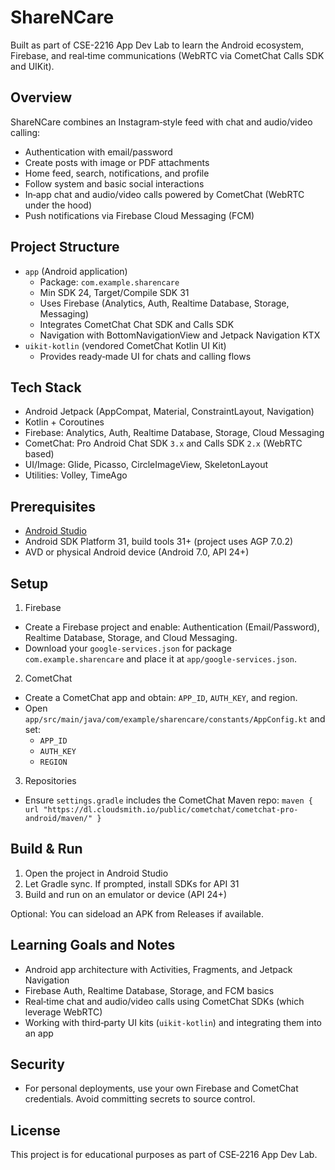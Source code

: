 # ShareNCare

Built as part of CSE-2216 App Dev Lab to learn the Android ecosystem, Firebase, and real‑time communications (WebRTC via CometChat Calls SDK and UIKit).

## Overview

ShareNCare combines an Instagram‑style feed with chat and audio/video calling:
- Authentication with email/password
- Create posts with image or PDF attachments
- Home feed, search, notifications, and profile
- Follow system and basic social interactions
- In‑app chat and audio/video calls powered by CometChat (WebRTC under the hood)
- Push notifications via Firebase Cloud Messaging (FCM)

## Project Structure

- `app` (Android application)
  - Package: `com.example.sharencare`
  - Min SDK 24, Target/Compile SDK 31
  - Uses Firebase (Analytics, Auth, Realtime Database, Storage, Messaging)
  - Integrates CometChat Chat SDK and Calls SDK
  - Navigation with BottomNavigationView and Jetpack Navigation KTX
- `uikit-kotlin` (vendored CometChat Kotlin UI Kit)
  - Provides ready‑made UI for chats and calling flows

## Tech Stack

- Android Jetpack (AppCompat, Material, ConstraintLayout, Navigation)
- Kotlin + Coroutines
- Firebase: Analytics, Auth, Realtime Database, Storage, Cloud Messaging
- CometChat: Pro Android Chat SDK `3.x` and Calls SDK `2.x` (WebRTC based)
- UI/Image: Glide, Picasso, CircleImageView, SkeletonLayout
- Utilities: Volley, TimeAgo

## Prerequisites

- [Android Studio](https://developer.android.com/studio)
- Android SDK Platform 31, build tools 31+ (project uses AGP 7.0.2)
- AVD or physical Android device (Android 7.0, API 24+)

## Setup

1) Firebase
- Create a Firebase project and enable: Authentication (Email/Password), Realtime Database, Storage, and Cloud Messaging.
- Download your `google-services.json` for package `com.example.sharencare` and place it at `app/google-services.json`.

2) CometChat
- Create a CometChat app and obtain: `APP_ID`, `AUTH_KEY`, and region.
- Open `app/src/main/java/com/example/sharencare/constants/AppConfig.kt` and set:
  - `APP_ID`
  - `AUTH_KEY`
  - `REGION`

3) Repositories
- Ensure `settings.gradle` includes the CometChat Maven repo:
  `maven { url "https://dl.cloudsmith.io/public/cometchat/cometchat-pro-android/maven/" }`

## Build & Run

1. Open the project in Android Studio
2. Let Gradle sync. If prompted, install SDKs for API 31
3. Build and run on an emulator or device (API 24+)

Optional: You can sideload an APK from Releases if available.

## Learning Goals and Notes

- Android app architecture with Activities, Fragments, and Jetpack Navigation
- Firebase Auth, Realtime Database, Storage, and FCM basics
- Real‑time chat and audio/video calls using CometChat SDKs (which leverage WebRTC)
- Working with third‑party UI kits (`uikit-kotlin`) and integrating them into an app

## Security

- For personal deployments, use your own Firebase and CometChat credentials. Avoid committing secrets to source control.

## License

This project is for educational purposes as part of CSE‑2216 App Dev Lab.